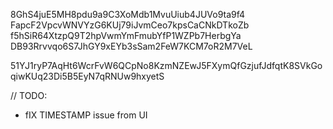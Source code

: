 8GhS4juE5MH8pdu9a9C3XoMdb1MvuUiub4JUVo9ta9f4
FapcF2VpcvWNVYzG6KUj79iJvmCeo7kpsCaCNkDTkoZb
f5hSiR64XtzpQ9T2hpVwmYmFmubYfP1WZPb7HerbgYa
DB93Rrvvqo6S7JhGY9xEYb3sSam2FeW7KCM7oR2M7VeL

51YJ1ryP7AqHt6WcrFvW6QCpNo8KzmNZEwJ5FXymQfGzjufJdfqtK8SVkGoqiwKUq23Di5B5EyN7qRNUw9hxyetS

// TODO:
- fIX TIMESTAMP issue from UI